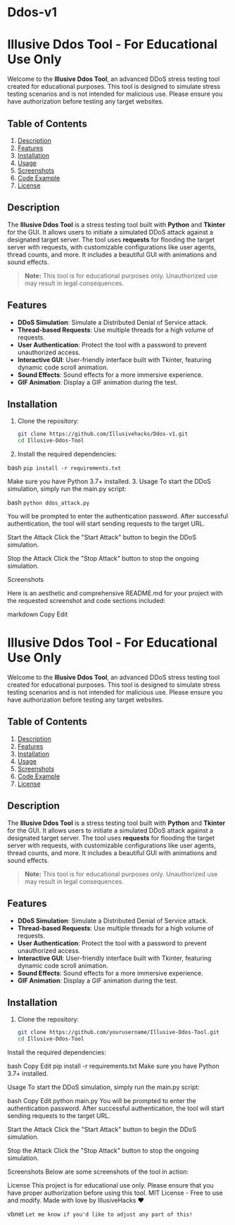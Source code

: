 # Ddos-v1

# Illusive Ddos Tool - For Educational Use Only

Welcome to the **Illusive Ddos Tool**, an advanced DDoS stress testing tool created for educational purposes. This tool is designed to simulate stress testing scenarios and is not intended for malicious use. Please ensure you have authorization before testing any target websites.

## Table of Contents

1. [Description](#description)
2. [Features](#features)
3. [Installation](#installation)
4. [Usage](#usage)
5. [Screenshots](#screenshots)
6. [Code Example](#code-example)
7. [License](#license)

## Description

The **Illusive Ddos Tool** is a stress testing tool built with **Python** and **Tkinter** for the GUI. It allows users to initiate a simulated DDoS attack against a designated target server. The tool uses **requests** for flooding the target server with requests, with customizable configurations like user agents, thread counts, and more. It includes a beautiful GUI with animations and sound effects.

> **Note:** This tool is for educational purposes only. Unauthorized use may result in legal consequences.

## Features

- **DDoS Simulation**: Simulate a Distributed Denial of Service attack.
- **Thread-based Requests**: Use multiple threads for a high volume of requests.
- **User Authentication**: Protect the tool with a password to prevent unauthorized access.
- **Interactive GUI**: User-friendly interface built with Tkinter, featuring dynamic code scroll animation.
- **Sound Effects**: Sound effects for a more immersive experience.
- **GIF Animation**: Display a GIF animation during the test.

## Installation

1. Clone the repository:

   ```bash
   git clone https://github.com/Illusivehacks/Ddos-v1.git
   cd Illusive-Ddos-Tool
2. Install the required dependencies:

bash
````pip install -r requirements.txt````

Make sure you have Python 3.7+ installed.
3. Usage
To start the DDoS simulation, simply run the main.py script:

bash
````python ddos_attack.py````

You will be prompted to enter the authentication password. After successful authentication, the tool will start sending requests to the target URL.

Start the Attack
Click the "Start Attack" button to begin the DDoS simulation.

Stop the Attack
Click the "Stop Attack" button to stop the ongoing simulation.

Screenshots



Here is an aesthetic and comprehensive README.md for your project with the requested screenshot and code sections included:

markdown
Copy
Edit
# Illusive Ddos Tool - For Educational Use Only

Welcome to the **Illusive Ddos Tool**, an advanced DDoS stress testing tool created for educational purposes. This tool is designed to simulate stress testing scenarios and is not intended for malicious use. Please ensure you have authorization before testing any target websites.

## Table of Contents

1. [Description](#description)
2. [Features](#features)
3. [Installation](#installation)
4. [Usage](#usage)
5. [Screenshots](#screenshots)
6. [Code Example](#code-example)
7. [License](#license)

## Description

The **Illusive Ddos Tool** is a stress testing tool built with **Python** and **Tkinter** for the GUI. It allows users to initiate a simulated DDoS attack against a designated target server. The tool uses **requests** for flooding the target server with requests, with customizable configurations like user agents, thread counts, and more. It includes a beautiful GUI with animations and sound effects.

> **Note:** This tool is for educational purposes only. Unauthorized use may result in legal consequences.

## Features

- **DDoS Simulation**: Simulate a Distributed Denial of Service attack.
- **Thread-based Requests**: Use multiple threads for a high volume of requests.
- **User Authentication**: Protect the tool with a password to prevent unauthorized access.
- **Interactive GUI**: User-friendly interface built with Tkinter, featuring dynamic code scroll animation.
- **Sound Effects**: Sound effects for a more immersive experience.
- **GIF Animation**: Display a GIF animation during the test.

## Installation

1. Clone the repository:

   ```bash
   git clone https://github.com/yourusername/Illusive-Ddos-Tool.git
   cd Illusive-Ddos-Tool
Install the required dependencies:

bash
Copy
Edit
pip install -r requirements.txt
Make sure you have Python 3.7+ installed.

Usage
To start the DDoS simulation, simply run the main.py script:

bash
Copy
Edit
python main.py
You will be prompted to enter the authentication password. After successful authentication, the tool will start sending requests to the target URL.

Start the Attack
Click the "Start Attack" button to begin the DDoS simulation.

Stop the Attack
Click the "Stop Attack" button to stop the ongoing simulation.

Screenshots
Below are some screenshots of the tool in action:


License
This project is for educational use only. Please ensure that you have proper authorization before using this tool.
MIT License - Free to use and modify.
Made with love by IllusiveHacks ❤️

vbnet
````Let me know if you'd like to adjust any part of this!````







